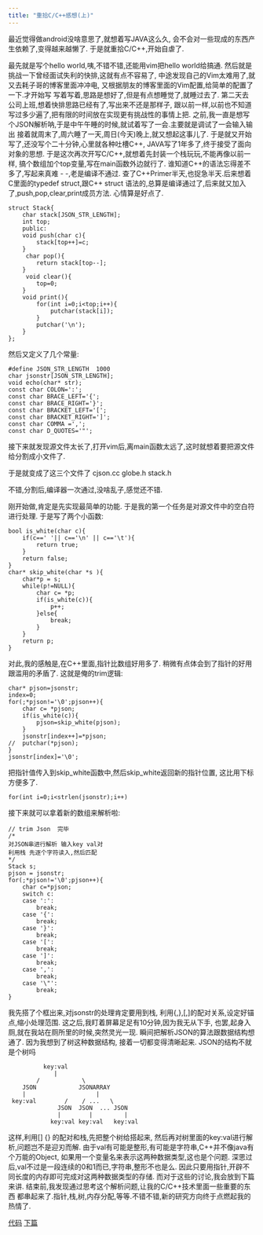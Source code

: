 ```yaml
---
title: "重拾C/C++感想(上)"
---
```

最近觉得做android没啥意思了,就想着写JAVA这么久,
会不会对一些现成的东西产生依赖了,变得越来越懒了.
于是就重拾C/C++,开始自虐了.

最先就是写个hello world,咦,不错不错,还能用vim把hello world给搞通.
然后就是挑战一下曾经面试失利的快排,这就有点不容易了,
中途发现自己的Vim太难用了,就又去耗子哥的博客里面冲冲电,
又根据朋友的博客里面的Vim配置,给简单的配置了一下.才开始写
写着写着,思路是想好了,但是有点想睡觉了,就睡过去了.
第二天去公司上班,想着快排思路已经有了,写出来不还是那样子,
跟以前一样,以前也不知道写过多少遍了,把有限的时间放在实现更有挑战性的事情上把.
之前,我一直是想写个JSON解析呐,于是中午午睡的时候,就试着写了一会.主要就是调试了一会输入输出
接着就周末了,周六睡了一天,周日(今天)晚上,就又想起这事儿了.
于是就又开始写了,还没写个二十分钟,心里就各种吐槽C++,
JAVA写了1年多了,终于接受了面向对象的思想.
于是这次再次开写C/C++,就想着先封装一个栈玩玩,不能再像以前一样,
搞个数组加个top变量,写在main函数外边就行了.
谁知道C++的语法忘得差不多了,写起来真难 - -,老是编译不通过.
查了C++Primer半天,也捉急半天.后来想着C里面的typedef struct,跟C++ struct
语法的,总算是编译通过了,后来就又加入了,push,pop,clear,print成员方法.
心情算是好点了.

	struct Stack{
        char stack[JSON_STR_LENGTH];
        int top;
        public:
        void push(char c){
            stack[top++]=c;
        }
         char pop(){
            return stack[top--];
        }
         void clear(){
            top=0;
        }
        void print(){
            for(int i=0;i<top;i++){
                putchar(stack[i]);
            }
            putchar('\n');
        }
    };

然后又定义了几个常量:

	#define JSON_STR_LENGTH  1000
	char jsonstr[JSON_STR_LENGTH];
	void echo(char* str);
	const char COLON=':';
	const char BRACE_LEFT='{';
	const char BRACE_RIGHT='}';
	const char BRACKET_LEFT='[';
	const char BRACKET_RIGHT=']';
	const char COMMA =',';
	const char D_QUOTES='"';


接下来就发现源文件太长了,打开vim后,离main函数太远了,这时就想着要把源文件给分割成小文件了.

于是就变成了这三个文件了 cjson.cc  globe.h   stack.h

不错,分割后,编译器一次通过,没啥乱子,感觉还不错.

刚开始做,肯定是先实现最简单的功能.
于是我的第一个任务是对源文件中的空白符进行处理.
于是写了两个小函数:

	bool is_white(char c){
	    if(c==' '|| c=='\n' || c=='\t'){
	        return true;
	    }
	    return false;
	}
	char* skip_white(char *s ){
	    char*p = s;
	    while(p!=NULL){
	        char c= *p;
	        if(is_white(c)){
	            p++;
	        }else{
	            break;
	        }
	    }
	    return p;
	}

对此,我的感触是,在C++里面,指针比数组好用多了.
稍微有点体会到了指针的好用跟滥用的矛盾了.
这就是俺的trim逻辑:

	char* pjson=jsonstr;
	index=0;
	for(;*pjson!='\0';pjson++){
	    char c= *pjson;
	    if(is_white(c)){
	        pjson=skip_white(pjson);
	    }
	    jsonstr[index++]=*pjson;
	//  putchar(*pjson);
	}
	jsonstr[index]='\0';

把指针值传入到skip\_white函数中,然后skip\_white返回新的指针位置,
这比用下标方便多了.

	for(int i=0;i<strlen(jsonstr);i++)

接下来就可以拿着新的数组来解析啦:

	// trim Json  完毕
	/*
	对JSON串进行解析 输入key val对
	利用栈 先逐个字符读入,然后匹配
	*/
	Stack s;
	pjson = jsonstr;
	for(;*pjson!='\0';pjson++){
	    char c=*pjson;
	    switch c:
	    case ':':
	        break;
	    case '{':
	        break;
	    case '}':
	        break;
	    case '[':
	        break;
	    case ']':
	        break;
	    case ',':
	        break;
	    case '\"':
	        break;
	}

我先搭了个框出来,对jsonstr的处理肯定要用到栈,
利用{,},[,]的配对关系,设定好锚点,缩小处理范围.
这之后,我盯着屏幕足足有10分钟,因为我无从下手,
也罢,起身入厕,就在我站在厕所里的时候,突然灵光一现.
瞬间把解析JSON的算法跟数据结构想通了.
因为我想到了树这种数据结构,
接着一切都变得清晰起来.
JSON的结构不就是个树吗


              key:val
           	     |			
            /            \
        JSON            JSONARRAY
        |                    |        
     key:val        /    / ...   \    
                  JSON  JSON  ... JSON
                  |        |         |
                key:val key:val   key:val

这样,利用[] {} 的配对和栈,先把整个树给搭起来,
然后再对树里面的key:val进行解析,问题岂不是迎刃而解.
由于val有可能是整形,有可能是字符串,C++并不像java有个万能的Object,
如果用一个变量名来表示这两种数据类型,这也是个问题.
深思过后,val不过是一段连续的0和1而已,字符串,整形不也是么.
因此只要用指针,开辟不同长度的内存即可完成对这两种数据类型的存储.
而对于这些的讨论,我会放到下篇来讲.
结束前,我发现通过思考这个解析问题,让我的C/C++技术里面一些重要的东西
都串起来了.指针,栈,树,内存分配,等等.不错不错,新的研究方向终于点燃起我的热情了.

[代码](https://github.com/oceancx/cjson)  [下篇](http://blog.oceancx.com/2015/12/05/review-c++-2)









